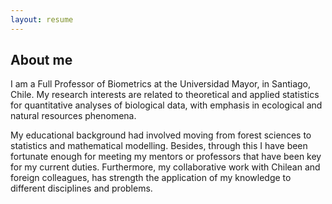 ```yaml
---
layout: resume
---
```


## About me

I am a Full Professor of Biometrics at the Universidad Mayor, in Santiago, Chile. My research interests are
related to theoretical and applied statistics for quantitative analyses of biological data, with emphasis
in ecological and natural resources phenomena.

 

My educational background had involved moving from forest sciences to statistics and mathematical modelling. 
Besides, through this I have been fortunate enough for meeting my mentors or professors that have been key for
my current duties. Furthermore, my collaborative work with Chilean and foreign colleagues, has strength the application
of my knowledge to different disciplines and problems.

<!-- ### Footer

Last updated: August 2020 -->
